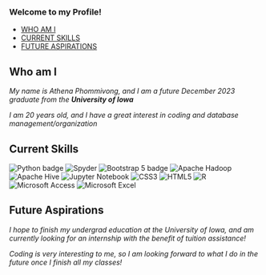 ### Welcome to my Profile!

- [WHO AM I](#Who-am-I)
- [CURRENT SKILLS](#Current-Skills)
- [FUTURE ASPIRATIONS](#Future-Aspirations)

## Who am I 

*My name is Athena Phommivong, and I am a future December 2023 graduate from the **University of Iowa***

*I am 20 years old, and I have a great interest in coding and database management/organization*

## Current Skills
![Python badge](https://img.shields.io/static/v1?message=python&logo=python&labelColor=5c5c5c&color=3776AB&logoColor=white&label=%20&style=for-the-badge)
![Spyder](https://img.shields.io/badge/Spyder-838485?style=for-the-badge&logo=spyder%20ide&logoColor=maroon)
![Bootstrap 5 badge](https://img.shields.io/static/v1?message=Bootstrap%205&logo=bootstrap&labelColor=7952B3&color=7952B3&logoColor=white&label=%20&style=for-the-badge)
![Apache Hadoop](https://img.shields.io/badge/Apache%20Hadoop-66CCFF?style=for-the-badge&logo=apachehadoop&logoColor=black)
![Apache Hive](https://img.shields.io/badge/Apache%20Hive-FDEE21?style=for-the-badge&logo=apachehive&logoColor=black)
![Jupyter Notebook](https://img.shields.io/badge/jupyter-%23FA0F00.svg?style=for-the-badge&logo=jupyter&logoColor=white)
![CSS3](https://img.shields.io/badge/css3-%231572B6.svg?style=for-the-badge&logo=css3&logoColor=white)
![HTML5](https://img.shields.io/badge/html5-%23E34F26.svg?style=for-the-badge&logo=html5&logoColor=white)
![R](https://img.shields.io/badge/r-%23276DC3.svg?style=for-the-badge&logo=r&logoColor=white)
![Microsoft Access](https://img.shields.io/badge/Microsoft_Access-A4373A?style=for-the-badge&logo=microsoft-access&logoColor=white)
![Microsoft Excel](https://img.shields.io/badge/Microsoft_Excel-217346?style=for-the-badge&logo=microsoft-excel&logoColor=white)

## Future Aspirations

*I hope to finish my undergrad education at the University of Iowa, and am currently looking for an internship with the benefit of tuition assistance!*

*Coding is very interesting to me, so I am looking forward to what I do in the future once I finish all my classes!*
